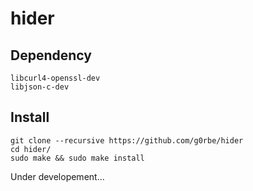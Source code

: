 # hider

## Dependency 

```
libcurl4-openssl-dev
libjson-c-dev
```

## Install 

```
git clone --recursive https://github.com/g0rbe/hider
cd hider/
sudo make && sudo make install
```



Under developement...

